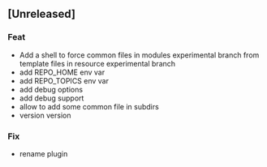 <a name="unreleased"></a>
## [Unreleased]

### Feat
- Add a shell to force common files in modules experimental branch from template files in resource experimental branch
- add REPO_HOME env var
- add REPO_TOPICS env var
- add debug options
- add debug support
- allow to add some common file in subdirs
- version version

### Fix
- rename plugin

